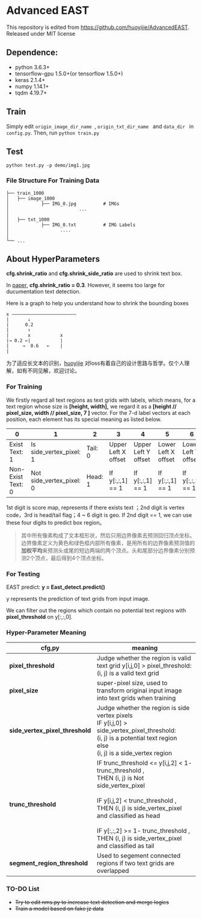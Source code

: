 # Advanced EAST

This repository is edited from https://github.com/huoyijie/AdvancedEAST. Released under MIT license



## Dependence:

- python 3.6.3+
- tensorflow-gpu 1.5.0+(or tensorflow 1.5.0+)
- keras 2.1.4+
- numpy 1.14.1+
- tqdm 4.19.7+



## Train

Simply edit ``origin_image_dir_name ``, ``origin_txt_dir_name `` and ``data_dir `` in ``config.py``. Then, run ``python train.py``

## Test

~~~
python test.py -p demo/img1.jpg
~~~



### File Structure For Training Data

```
├── train_1000                   
│   ├── image_1000  
│            ├── IMG_0.jpg          # IMGs         
│					       ...
│
│   ├── txt_1000   
│            ├── IMG_0.txt          # IMG Labels         
│                   ....			
│
└── ...
```



## About HyperParameters

**cfg.shrink_ratio** and **cfg.shrink_side_ratio** are used to shrink text box.

In  [paper](https://arxiv.org/abs/1704.03155v2), **cfg.shrink_ratio = 0.3**. However, it seems too large for ducumentation text detection.



Here is a graph to help you understand how to shrink the bounding boxes

~~~
x ————————————————————————
|       ↓
|      0.2
|       ↑
|       x           x
|→ 0.2 ←|           |
|     →  0.6   ←    |
|        
~~~



为了适应长文本的识别，[huoyijie](https://github.com/huoyijie) 对loss有着自己的设计思路与哲学。仅个人理解，如有不同见解，欢迎讨论。



### For Training

We firstly regard all text regions as text grids with labels, which means, for a text region whose size is **[height, width],** we regard it as a **[height // pixel_size, width // pixel_size, 7 ]** vector. For the 7-d label vectors at each position, each element has its special meaning as listed below. 



| 0                 | 1                        | 2       | 3                   | 4                   | 5                   | 6                   |
| ----------------- | ------------------------ | ------- | ------------------- | ------------------- | ------------------- | ------------------- |
| Exist Text: 1     | Is side_vertex_pixel: 1  | Tail: 0 | Upper Left X offset | Upper Left Y offset | Lower Left X offset | Lower Left Y offset |
| Non-Exist Text: 0 | Not side_vertex_pixel: 0 | Head: 1 | If y[:,:,1]  == 1   | If y[:,:,1]  == 1   | If y[:,:,1]  == 1   | If y[:,:,1]  == 1   |

1st digit is score map, represents if there exists text ；2nd digit is vertex code，3rd is head/tail flag；4 ~ 6 digit is geo. If 2nd digit == 1, we can use these four digits to predict box region。

> 其中所有像素构成了文本框形状，然后只用边界像素去预测回归顶点坐标。边界像素定义为黄色和绿色框内部所有像素，是用所有的边界像素预测值的**加权平均**来预测头或尾的短边两端的两个顶点。头和尾部分边界像素分别预测2个顶点，最后得到4个顶点坐标。

### For Testing

EAST predict: **y = East\_detect.predict()**

y represents the prediction of text grids from input image. 

We can filter out the regions which contain no potential text regions with **pixel_threshold** on y[:,:,0]. 



### Hyper-Parameter Meaning

| cfg,py                          | meaning                                                      |
| ------------------------------- | ------------------------------------------------------------ |
| **pixel_threshold**             | Judge whether the region is valid text grid                                                                            y[i,j,0] > pixel\_threshold:   (i, j) is a valid text grid |
| **pixel_size**                  | super-pixel size,  used to transform original input image into text grids when training |
| **side_vertex_pixel_threshold** | Judge whether the region is side vertex pixels<br />IF y[i,j,0] > side\_vertex\_pixel\_threshold:   <br />(i, j) is a potential text region<br />else <br />(i, j) is a side_vertex region |
| **trunc_threshold**             | IF trunc\_threshold <= y[i,j,2] < 1- trunc\_threshold , <br />THEN  (i, j) is Not side_vertex_pixel<br /><br />IF y[i,j,2] < trunc\_threshold   , THEN  (i, j) is side_vertex_pixel and classified as head<br /><br />IF y[:,:,2] >= 1-  trunc_threshold   , THEN (i, j) is side_vertex_pixel and classified as tail |
| **segment_region_threshold**    | Used to segement connected regions if two text grids are overlapped |





### TO-DO List

- ~~Try to edit nms.py to increase text detection and merge logics~~
- ~~Train a model based on fake jz data~~